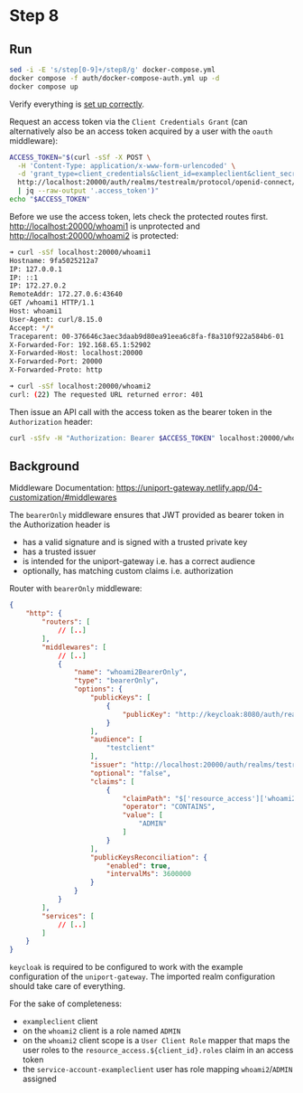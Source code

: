 # Step 8

## Run

```bash
sed -i -E 's/step[0-9]+/step8/g' docker-compose.yml
docker compose -f auth/docker-compose-auth.yml up -d
docker compose up
```

Verify everything is [set up correctly](../auth/README.md).

Request an access token via the `Client Credentials Grant` (can alternatively also be an access token acquired by a user with the `oauth` middleware):

```bash
ACCESS_TOKEN="$(curl -sSf -X POST \
  -H 'Content-Type: application/x-www-form-urlencoded' \
  -d 'grant_type=client_credentials&client_id=exampleclient&client_secret=**********&scope=whoami2' \
  http://localhost:20000/auth/realms/testrealm/protocol/openid-connect/token \
  | jq --raw-output '.access_token')"
echo "$ACCESS_TOKEN"
```

Before we use the access token, lets check the protected routes first. <http://localhost:20000/whoami1> is unprotected and <http://localhost:20000/whoami2> is protected:

```bash
➜ curl -sSf localhost:20000/whoami1
Hostname: 9fa5025212a7
IP: 127.0.0.1
IP: ::1
IP: 172.27.0.2
RemoteAddr: 172.27.0.6:43640
GET /whoami1 HTTP/1.1
Host: whoami1
User-Agent: curl/8.15.0
Accept: */*
Traceparent: 00-376646c3aec3daab9d80ea91eea6c8fa-f8a310f922a584b6-01
X-Forwarded-For: 192.168.65.1:52902
X-Forwarded-Host: localhost:20000
X-Forwarded-Port: 20000
X-Forwarded-Proto: http

➜ curl -sSf localhost:20000/whoami2
curl: (22) The requested URL returned error: 401
```

Then issue an API call with the access token as the bearer token in the `Authorization` header:

```bash
curl -sSfv -H "Authorization: Bearer $ACCESS_TOKEN" localhost:20000/whoami2
```

## Background

Middleware Documentation: <https://uniport-gateway.netlify.app/04-customization/#middlewares>

The `bearerOnly` middleware ensures that JWT provided as bearer token in the Authorization header is

* has a valid signature and is signed with a trusted private key
* has a trusted issuer
* is intended for the uniport-gateway i.e. has a correct audience
* optionally, has matching custom claims i.e. authorization

Router with `bearerOnly` middleware:

```json
{
    "http": {
        "routers": [
            // [..]
        ],
        "middlewares": [
            // [..]
            {
                "name": "whoami2BearerOnly",
                "type": "bearerOnly",
                "options": {
                    "publicKeys": [
                        {
                            "publicKey": "http://keycloak:8080/auth/realms/testrealm"
                        }
                    ],
                    "audience": [
                        "testclient"
                    ],
                    "issuer": "http://localhost:20000/auth/realms/testrealm",
                    "optional": "false",
                    "claims": [
                        {
                            "claimPath": "$['resource_access']['whoami2']['roles']",
                            "operator": "CONTAINS",
                            "value": [
                                "ADMIN"
                            ]
                        }
                    ],
                    "publicKeysReconciliation": {
                        "enabled": true,
                        "intervalMs": 3600000
                    }
                }
            }
        ],
        "services": [
            // [..]
        ]
    }
}
```

`keycloak` is required to be configured to work with the example configuration of the `uniport-gateway`. The imported realm
configuration should take care of everything.

For the sake of completeness:

* `exampleclient` client
* on the `whoami2` client is a role named `ADMIN`
* on the `whoami2` client scope is a `User Client Role` mapper that maps the user roles to the `resource_access.${client_id}.roles` claim in an access token
* the `service-account-exampleclient` user has role mapping `whoami2`/`ADMIN` assigned
